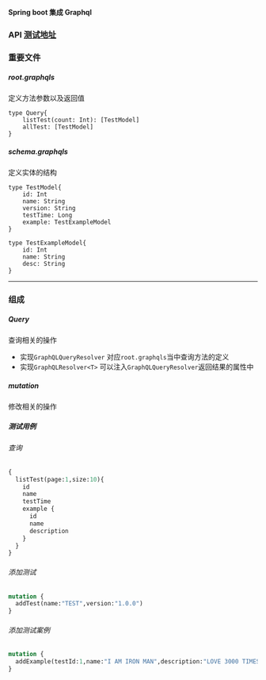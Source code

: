 #### Spring boot 集成 Graphql

### API [测试地址](http://127.0.0.1:10601/graphiql)

### 重要文件


##### root.graphqls
定义方法参数以及返回值

```
type Query{
    listTest(count: Int): [TestModel]
    allTest: [TestModel]
}
```
##### schema.graphqls
定义实体的结构
```
type TestModel{
    id: Int
    name: String
    version: String
    testTime: Long
    example: TestExampleModel
}

type TestExampleModel{
    id: Int
    name: String
    desc: String
}
```

***

### 组成

##### Query 
查询相关的操作

* 实现`GraphQLQueryResolver`
对应`root.graphqls`当中查询方法的定义
* 实现`GraphQLResolver<T>`
可以注入`GraphQLQueryResolver`返回结果的属性中
##### mutation
修改相关的操作


##### 测试用例

###### 查询
```graphql
{
  listTest(page:1,size:10){
    id
    name
    testTime
    example {
      id
      name
      description
    }
  }
}
```
###### 添加测试
```graphql
mutation {
  addTest(name:"TEST",version:"1.0.0")
}
```
###### 添加测试案例
```graphql
mutation {
  addExample(testId:1,name:"I AM IRON MAN",description:"LOVE 3000 TIMES")
}
```